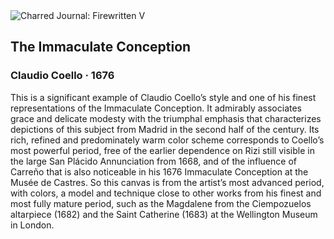 <div class="artwork-of-the-day">
  <div class="container">
    <div class="img-wrapper">
      <img
        src="https://uploads8.wikiart.org/00210/images/claudio-coello/the-immaculate-conception.jpg!Large.jpg"
        alt="Charred Journal: Firewritten V" />
    </div>
    <div class="artwork-detail">
      <div class="artwork-origin"> 
        <h2 class="artwork-name">The Immaculate Conception</h2>
        <h3 class="artist">
          Claudio Coello
                    ·  1676
        </h3>
      </div>
      <p class="description">
        <span class="artwork-description-text ng-binding" ng-bind-html="viewModel.ArtworkOfTheDay.Description | unsafe">This is a significant example of Claudio Coello’s style and one of his finest representations of the Immaculate Conception. It admirably associates grace and delicate modesty with the triumphal emphasis that characterizes depictions of this subject from Madrid in the second half of the century. Its rich, refined and predominately warm color scheme corresponds to Coello’s most powerful period, free of the earlier dependence on Rizi still visible in the large San Plácido Annunciation from 1668, and of the influence of Carreño that is also noticeable in his 1676 Immaculate Conception at the Musée de Castres. So this canvas is from the artist’s most advanced period, with colors, a model and technique close to other works from his finest and most fully mature period, such as the Magdalene from the Ciempozuelos altarpiece (1682) and the Saint Catherine (1683) at the Wellington Museum in London.</span>
                        <div class="text-shadow-container" ng-show="showShadow" style=""></div>
      </p>
    </div>
  </div>

</div>
